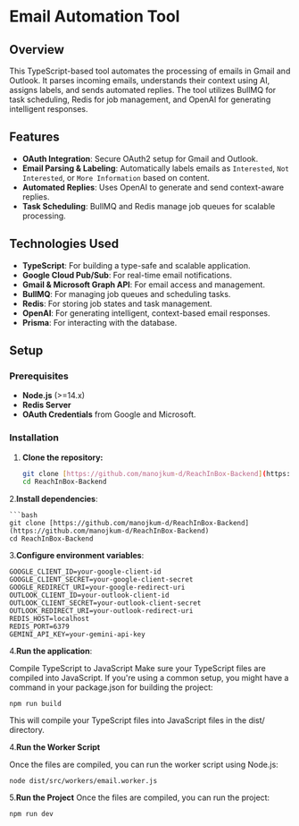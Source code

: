 # Email Automation Tool

## Overview

This TypeScript-based tool automates the processing of emails in Gmail and Outlook. It parses incoming emails, understands their context using AI, assigns labels, and sends automated replies. The tool utilizes BullMQ for task scheduling, Redis for job management, and OpenAI for generating intelligent responses.

## Features

- **OAuth Integration**: Secure OAuth2 setup for Gmail and Outlook.
- **Email Parsing & Labeling**: Automatically labels emails as `Interested`, `Not Interested`, or `More Information` based on content.
- **Automated Replies**: Uses OpenAI to generate and send context-aware replies.
- **Task Scheduling**: BullMQ and Redis manage job queues for scalable processing.

## Technologies Used

- **TypeScript**: For building a type-safe and scalable application.
- **Google Cloud Pub/Sub**: For real-time email notifications.
- **Gmail & Microsoft Graph API**: For email access and management.
- **BullMQ**: For managing job queues and scheduling tasks.
- **Redis**: For storing job states and task management.
- **OpenAI**: For generating intelligent, context-based email responses.
- **Prisma**: For interacting with the database.

## Setup

### Prerequisites

- **Node.js** (>=14.x)
- **Redis Server**
- **OAuth Credentials** from Google and Microsoft.

### Installation

1. **Clone the repository:**

   ```bash
   git clone [https://github.com/manojkum-d/ReachInBox-Backend](https://github.com/manojkum-d/ReachInBox-Backend)
   cd ReachInBox-Backend
   
2.**Install dependencies**:

    ```bash
    git clone [https://github.com/manojkum-d/ReachInBox-Backend](https://github.com/manojkum-d/ReachInBox-Backend)
    cd ReachInBox-Backend

3.**Configure environment variables**:

    GOOGLE_CLIENT_ID=your-google-client-id
    GOOGLE_CLIENT_SECRET=your-google-client-secret
    GOOGLE_REDIRECT_URI=your-google-redirect-uri
    OUTLOOK_CLIENT_ID=your-outlook-client-id
    OUTLOOK_CLIENT_SECRET=your-outlook-client-secret
    OUTLOOK_REDIRECT_URI=your-outlook-redirect-uri
    REDIS_HOST=localhost
    REDIS_PORT=6379
    GEMINI_API_KEY=your-gemini-api-key

    
4.**Run the application**:

Compile TypeScript to JavaScript
Make sure your TypeScript files are compiled into JavaScript. If you're using a common setup, you might have a command in your package.json for building the project:

    npm run build
    
This will compile your TypeScript files into JavaScript files in the dist/ directory.


4.**Run the Worker Script**

Once the files are compiled, you can run the worker script using Node.js:

    node dist/src/workers/email.worker.js


5.**Run the Project**
Once the files are compiled, you can run the project:

    npm run dev







   
   


  
